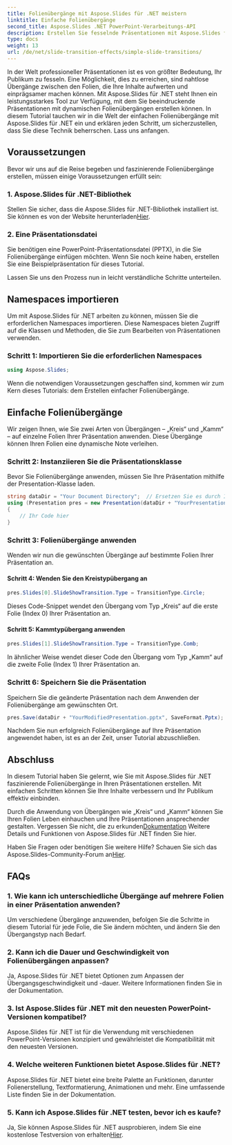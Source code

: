 ```yaml
---
title: Folienübergänge mit Aspose.Slides für .NET meistern
linktitle: Einfache Folienübergänge
second_title: Aspose.Slides .NET PowerPoint-Verarbeitungs-API
description: Erstellen Sie fesselnde Präsentationen mit Aspose.Slides für .NET. Lernen Sie, dynamische Folienübergänge mühelos anzuwenden.
type: docs
weight: 13
url: /de/net/slide-transition-effects/simple-slide-transitions/
---
```


In der Welt professioneller Präsentationen ist es von größter Bedeutung, Ihr Publikum zu fesseln. Eine Möglichkeit, dies zu erreichen, sind nahtlose Übergänge zwischen den Folien, die Ihre Inhalte aufwerten und einprägsamer machen können. Mit Aspose.Slides für .NET steht Ihnen ein leistungsstarkes Tool zur Verfügung, mit dem Sie beeindruckende Präsentationen mit dynamischen Folienübergängen erstellen können. In diesem Tutorial tauchen wir in die Welt der einfachen Folienübergänge mit Aspose.Slides für .NET ein und erklären jeden Schritt, um sicherzustellen, dass Sie diese Technik beherrschen. Lass uns anfangen.

## Voraussetzungen

Bevor wir uns auf die Reise begeben und faszinierende Folienübergänge erstellen, müssen einige Voraussetzungen erfüllt sein:

### 1. Aspose.Slides für .NET-Bibliothek

 Stellen Sie sicher, dass die Aspose.Slides für .NET-Bibliothek installiert ist. Sie können es von der Website herunterladen[Hier](https://releases.aspose.com/slides/net/).

### 2. Eine Präsentationsdatei

Sie benötigen eine PowerPoint-Präsentationsdatei (PPTX), in die Sie Folienübergänge einfügen möchten. Wenn Sie noch keine haben, erstellen Sie eine Beispielpräsentation für dieses Tutorial.

Lassen Sie uns den Prozess nun in leicht verständliche Schritte unterteilen.

## Namespaces importieren

Um mit Aspose.Slides für .NET arbeiten zu können, müssen Sie die erforderlichen Namespaces importieren. Diese Namespaces bieten Zugriff auf die Klassen und Methoden, die Sie zum Bearbeiten von Präsentationen verwenden.

### Schritt 1: Importieren Sie die erforderlichen Namespaces

```csharp
using Aspose.Slides;
```

Wenn die notwendigen Voraussetzungen geschaffen sind, kommen wir zum Kern dieses Tutorials: dem Erstellen einfacher Folienübergänge.

## Einfache Folienübergänge

Wir zeigen Ihnen, wie Sie zwei Arten von Übergängen – „Kreis“ und „Kamm“ – auf einzelne Folien Ihrer Präsentation anwenden. Diese Übergänge können Ihren Folien eine dynamische Note verleihen.

### Schritt 2: Instanziieren Sie die Präsentationsklasse

Bevor Sie Folienübergänge anwenden, müssen Sie Ihre Präsentation mithilfe der Presentation-Klasse laden.

```csharp
string dataDir = "Your Document Directory";  // Ersetzen Sie es durch Ihren Verzeichnispfad
using (Presentation pres = new Presentation(dataDir + "YourPresentation.pptx"))
{
    // Ihr Code hier
}
```

### Schritt 3: Folienübergänge anwenden

Wenden wir nun die gewünschten Übergänge auf bestimmte Folien Ihrer Präsentation an.

#### Schritt 4: Wenden Sie den Kreistypübergang an

```csharp
pres.Slides[0].SlideShowTransition.Type = TransitionType.Circle;
```

Dieses Code-Snippet wendet den Übergang vom Typ „Kreis“ auf die erste Folie (Index 0) Ihrer Präsentation an.

#### Schritt 5: Kammtypübergang anwenden

```csharp
pres.Slides[1].SlideShowTransition.Type = TransitionType.Comb;
```

In ähnlicher Weise wendet dieser Code den Übergang vom Typ „Kamm“ auf die zweite Folie (Index 1) Ihrer Präsentation an.

### Schritt 6: Speichern Sie die Präsentation

Speichern Sie die geänderte Präsentation nach dem Anwenden der Folienübergänge am gewünschten Ort.

```csharp
pres.Save(dataDir + "YourModifiedPresentation.pptx", SaveFormat.Pptx);
```

Nachdem Sie nun erfolgreich Folienübergänge auf Ihre Präsentation angewendet haben, ist es an der Zeit, unser Tutorial abzuschließen.

## Abschluss

In diesem Tutorial haben Sie gelernt, wie Sie mit Aspose.Slides für .NET faszinierende Folienübergänge in Ihren Präsentationen erstellen. Mit einfachen Schritten können Sie Ihre Inhalte verbessern und Ihr Publikum effektiv einbinden.

 Durch die Anwendung von Übergängen wie „Kreis“ und „Kamm“ können Sie Ihren Folien Leben einhauchen und Ihre Präsentationen ansprechender gestalten. Vergessen Sie nicht, die zu erkunden[Dokumentation](https://reference.aspose.com/slides/net/) Weitere Details und Funktionen von Aspose.Slides für .NET finden Sie hier.

Haben Sie Fragen oder benötigen Sie weitere Hilfe? Schauen Sie sich das Aspose.Slides-Community-Forum an[Hier](https://forum.aspose.com/).

## FAQs

### 1. Wie kann ich unterschiedliche Übergänge auf mehrere Folien in einer Präsentation anwenden?
Um verschiedene Übergänge anzuwenden, befolgen Sie die Schritte in diesem Tutorial für jede Folie, die Sie ändern möchten, und ändern Sie den Übergangstyp nach Bedarf.

### 2. Kann ich die Dauer und Geschwindigkeit von Folienübergängen anpassen?
Ja, Aspose.Slides für .NET bietet Optionen zum Anpassen der Übergangsgeschwindigkeit und -dauer. Weitere Informationen finden Sie in der Dokumentation.

### 3. Ist Aspose.Slides für .NET mit den neuesten PowerPoint-Versionen kompatibel?
Aspose.Slides für .NET ist für die Verwendung mit verschiedenen PowerPoint-Versionen konzipiert und gewährleistet die Kompatibilität mit den neuesten Versionen.

### 4. Welche weiteren Funktionen bietet Aspose.Slides für .NET?
Aspose.Slides für .NET bietet eine breite Palette an Funktionen, darunter Folienerstellung, Textformatierung, Animationen und mehr. Eine umfassende Liste finden Sie in der Dokumentation.

### 5. Kann ich Aspose.Slides für .NET testen, bevor ich es kaufe?
 Ja, Sie können Aspose.Slides für .NET ausprobieren, indem Sie eine kostenlose Testversion von erhalten[Hier](https://releases.aspose.com/).
